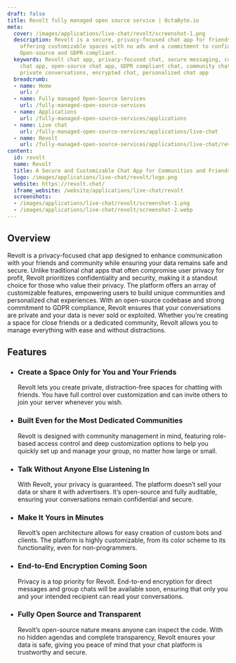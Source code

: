 ```yaml
---
draft: false
title: Revolt fully managed open source service | OctaByte.io
meta:
  cover: /images/applications/live-chat/revolt/screenshot-1.png
  description: Revolt is a secure, privacy-focused chat app for friends and communities,
    offering customizable spaces with no ads and a commitment to confidentiality.
    Open-source and GDPR-compliant.
  keywords: Revolt chat app, privacy-focused chat, secure messaging, customizable
    chat app, open-source chat app, GDPR compliant chat, community chat, secure DMs,
    private conversations, encrypted chat, personalized chat app
  breadcrumb:
  - name: Home
    url: /
  - name: Fully managed Open-Source Services
    url: /fully-managed-open-source-services
  - name: Applications
    url: /fully-managed-open-source-services/applications
  - name: Live chat
    url: /fully-managed-open-source-services/applications/live-chat
  - name: Revolt
    url: /fully-managed-open-source-services/applications/live-chat/revolt
content:
  id: revolt
  name: Revolt
  title: A Secure and Customizable Chat App for Communities and Friends
  logo: /images/applications/live-chat/revolt/logo.png
  website: https://revolt.chat/
  iframe_website: /website/applications/live-chat/revolt
  screenshots:
  - /images/applications/live-chat/revolt/screenshot-1.png
  - /images/applications/live-chat/revolt/screenshot-2.webp
---
```


## Overview

Revolt is a privacy-focused chat app designed to enhance communication with your friends and community while ensuring your data remains safe and secure. Unlike traditional chat apps that often compromise user privacy for profit, Revolt prioritizes confidentiality and security, making it a standout choice for those who value their privacy. The platform offers an array of customizable features, empowering users to build unique communities and personalized chat experiences. With an open-source codebase and strong commitment to GDPR compliance, Revolt ensures that your conversations are private and your data is never sold or exploited. Whether you’re creating a space for close friends or a dedicated community, Revolt allows you to manage everything with ease and without distractions.

## Features

- ### Create a Space Only for You and Your Friends

  Revolt lets you create private, distraction-free spaces for chatting with friends. You have full control over customization and can invite others to join your server whenever you wish.

- ### Built Even for the Most Dedicated Communities

  Revolt is designed with community management in mind, featuring role-based access control and deep customization options to help you quickly set up and manage your group, no matter how large or small.

- ### Talk Without Anyone Else Listening In

  With Revolt, your privacy is guaranteed. The platform doesn’t sell your data or share it with advertisers. It’s open-source and fully auditable, ensuring your conversations remain confidential and secure.

- ### Make It Yours in Minutes

  Revolt’s open architecture allows for easy creation of custom bots and clients. The platform is highly customizable, from its color scheme to its functionality, even for non-programmers.

- ### End-to-End Encryption Coming Soon

  Privacy is a top priority for Revolt. End-to-end encryption for direct messages and group chats will be available soon, ensuring that only you and your intended recipient can read your conversations.

- ### Fully Open Source and Transparent

  Revolt’s open-source nature means anyone can inspect the code. With no hidden agendas and complete transparency, Revolt ensures your data is safe, giving you peace of mind that your chat platform is trustworthy and secure.
